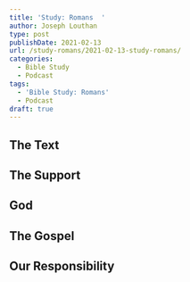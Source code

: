 ```yaml
---
title: 'Study: Romans  '
author: Joseph Louthan
type: post
publishDate: 2021-02-13
url: /study-romans/2021-02-13-study-romans/
categories:
  - Bible Study
  - Podcast
tags:
  - 'Bible Study: Romans'
  - Podcast
draft: true
---
```

## The Text



## The Support



## God



## The Gospel



## Our Responsibility



